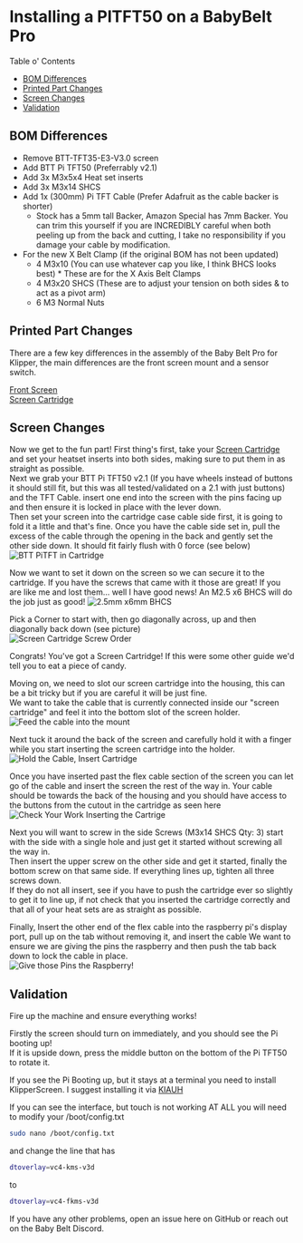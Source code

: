 # Installing a PITFT50 on a BabyBelt Pro

Table o' Contents
- [BOM Differences](#bom-differences)
- [Printed Part Changes](#printed-part-changes)
- [Screen Changes](#screen-changes)
- [Validation](#validation)

## BOM Differences
- Remove BTT-TFT35-E3-V3.0 screen
- Add BTT Pi TFT50 (Preferrably v2.1)
- Add 3x M3x5x4 Heat set inserts
- Add 3x M3x14 SHCS
- Add 1x (300mm) Pi TFT Cable (Prefer Adafruit as the cable backer is shorter) 
  - Stock has a 5mm tall Backer, Amazon Special has 7mm Backer. You can trim this yourself if you are INCREDIBLY careful when both peeling up from the back and cutting, I take no responsibility if you damage your cable by modification.
- For the new X Belt Clamp (if the original BOM has not been updated)
  - 4 M3x10 (You can use whatever cap you like, I think BHCS looks best) * These are for the X Axis Belt Clamps
  - 4 M3x20 SHCS (These are to adjust your tension on both sides & to act as a pivot arm)
  - 6 M3 Normal Nuts

## Printed Part Changes
There are a few key differences in the assembly of the Baby Belt Pro for Klipper, the main differences are the front screen mount and a sensor switch. 

[Front Screen](../../../../STLs/Frame/Mods/Klipper%20PiTFT50%20Screen/Klipper%20Screen%20Mount.stl)  
[Screen Cartridge](../../../../STLs/Frame/Mods/Klipper%20PiTFT50%20Screen/Screen%20Cartridge%20-%20BTT%20PI%20TFT50%20v2%20cover.stl)

## Screen Changes
Now we get to the fun part! First thing's first, take your [Screen Cartridge](../../../../STLs/Frame/Mods/Klipper%20PiTFT50%20Screen/Screen%20Cartridge%20-%20BTT%20PI%20TFT50%20v2%20cover.stl) and set your heatset inserts into both sides, making sure to put them in as straight as possible.   
Next we grab your BTT Pi TFT50 v2.1 (If you have wheels instead of buttons it should still fit, but this was all tested/validated on a 2.1 with just buttons) and the TFT Cable. insert one end into the screen with the pins facing up and then ensure it is locked in place with the lever down.  
Then set your screen into the cartridge case cable side first, it is going to fold it a little and that's fine. Once you have the cable side set in, pull the excess of the cable through the opening in the back and gently set the other side down. It should fit fairly flush with 0 force (see below)  
![BTT PiTFT in Cartridge](../../images/klipper_build/TFT50/screen-in-cartridge.jpg)  

Now we want to set it down on the screen so we can secure it to the cartridge. If you have the screws that came with it those are great! If you are like me and lost them... well I have good news! An M2.5 x6 BHCS will do the job just as good!
![2.5mm x6mm BHCS](../../images/klipper_build/TFT50/m2.5-screen-screw.jpg)

Pick a Corner to start with, then go diagonally across, up and then diagonally back down (see picture)  
![Screen Cartridge Screw Order](../../images/klipper_build/TFT50/screen-cartridge-screw-order.jpg)  

Congrats! You've got a Screen Cartridge! If this were some other guide we'd tell you to eat a piece of candy.   

Moving on, we need to slot our screen cartridge into the housing, this can be a bit tricky but if you are careful it will be just fine.  
We want to take the cable that is currently connected inside our "screen cartridge" and feel it into the bottom slot of the screen holder.  
![Feed the cable into the mount](../../images/klipper_build/TFT50/cartridge-insertion-step-1.jpg)

Next tuck it around the back of the screen and carefully hold it with a finger while you start inserting the screen cartridge into the holder. 
![Hold the Cable, Insert Cartridge](../../images/klipper_build/TFT50/cartridge-insertion-step-2.jpg)  

Once you have inserted past the flex cable section of the screen you can let go of the cable and insert the screen the rest of the way in. Your cable should be towards the back of the housing and you should have access to the buttons from the cutout in the cartridge as seen here  
![Check Your Work Inserting the Cartrige](../../images/klipper_build/TFT50/cartridge-insertion-step-3.jpg)  

Next you will want to screw in the side Screws (M3x14 SHCS Qty: 3) start with the side with a single hole and just get it started without screwing all the way in.  
Then insert the upper screw on the other side and get it started, finally the bottom screw on that same side. If everything lines up, tighten all three screws down.  
If they do not all insert, see if you have to push the cartridge ever so slightly to get it to line up, if not check that you inserted the cartridge correctly and that all of your heat sets are as straight as possible.

Finally, Insert the other end of the flex cable into the raspberry pi's display port, pull up on the tab without removing it, and insert the cable We want to ensure we are giving the pins the raspberry and then push the tab back down to lock the cable in place.  
![Give those Pins the Raspberry!](../../images/klipper_build/TFT50/give-those-pins-the-raspberry.jpg)


## Validation
Fire up the machine and ensure everything works!

Firstly the screen should turn on immediately, and you should see the Pi booting up!   
If it is upside down, press the middle button on the bottom of the Pi TFT50 to rotate it.

If you see the Pi Booting up, but it stays at a terminal you need to install KlipperScreen. I suggest installing it via [KIAUH](https://github.com/dw-0/kiauh)

If you can see the interface, but touch is not working AT ALL you will need to modify your /boot/config.txt
```bash
sudo nano /boot/config.txt
```

and change the line that has   
```bash
dtoverlay=vc4-kms-v3d
```  
to  
```bash
dtoverlay=vc4-fkms-v3d
```  


If you have any other problems, open an issue here on GitHub or reach out on the Baby Belt Discord. 